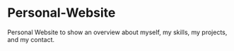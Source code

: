 # Personal-Website
Personal Website to show an overview about myself, my skills, my projects, and my contact.
